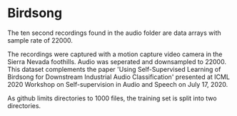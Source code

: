 # Birdsong

The ten second recordings found in the audio folder are data arrays with sample rate of 22000.

The recordings were captured with a motion capture video camera in the Sierra Nevada foothills.  Audio was seperated and downsampled to 22000.
This dataset complements the paper 'Using Self-Supervised Learning of Birdsong for Downstream Industrial Audio Classification' presented at ICML 2020 Workshop on Self-supervision in Audio and Speech on July 17, 2020.

As github limits directories to 1000 files, the training set is split into two directories.
